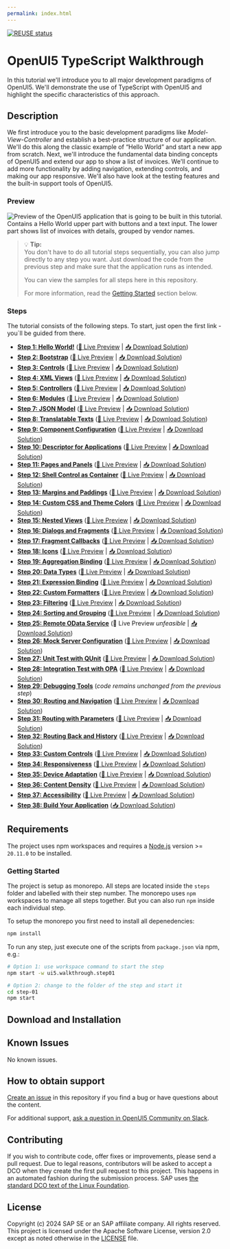 ```yaml
---
permalink: index.html
---
```


<!--
# SAP-samples/repository-template
This default template for SAP Samples repositories includes files for README, LICENSE, and .reuse/dep5. All repositories on github.com/SAP-samples will be created based on this template.

# Containing Files

1. The LICENSE file:
In most cases, the license for SAP sample projects is `Apache 2.0`.

2. The .reuse/dep5 file: 
The [Reuse Tool](https://reuse.software/) must be used for your samples project. You can find the .reuse/dep5 in the project initial. Please replace the parts inside the single angle quotation marks < > by the specific information for your repository.

3. The README.html file (this file):
Please edit this file as it is the primary description file for your project. You can find some placeholder titles for sections below.
-->

[![REUSE status](https://api.reuse.software/badge/github.com/SAP-samples/ui5-typescript-walkthrough)](https://api.reuse.software/info/github.com/SAP-samples/ui5-typescript-walkthrough)

# OpenUI5 TypeScript Walkthrough

In this tutorial we'll introduce you to all major development paradigms of OpenUI5. We'll demonstrate the use of TypeScript with OpenUI5 and highlight the specific characteristics of this approach.

## Description

We first introduce you to the basic development paradigms like *Model-View-Controller* and establish a best-practice structure of our application. We'll do this along the classic example of “Hello World” and start a new app from scratch. Next, we'll introduce the fundamental data binding concepts of OpenUI5 and extend our app to show a list of invoices. We'll continue to add more functionality by adding navigation, extending controls, and making our app responsive. We'll also have look at the testing features and the built-in support tools of OpenUI5.

### Preview

![Preview of the OpenUI5 application that is going to be built in this tutorial. Contains a Hello World upper part with buttons and a text input. The lower part shows list of invoices with details, grouped by vendor names.](https://sdk.openui5.org/docs/topics/loiofb12cea5ac9b45bb9007aac5a1a8689f_LowRes.png)

> 💡 **Tip:** <br>
> You don't have to do all tutorial steps sequentially, you can also jump directly to any step you want. Just download the code from the previous step and make sure that the application runs as intended.
> 
> You can view the samples for all steps here in this repository.
>
> For more information, read the [Getting Started](#getting-started) section below.

### Steps

The tutorial consists of the following steps. To start, just open the first link - you`ll be guided from there.

- **[Step 1: Hello World!](step-01/README.html "As you know OpenUI5 is all about HTML5. Let’s get started with building a first \“Hello World\” with only HTML.")** ([🔗 Live Preview](https://sap-samples.github.io/ui5-typescript-walkthrough/step-01/index.html) \| [📥 Download Solution](https://sap-samples.github.io/ui5-typescript-walkthrough/ui5-typescript-walkthrough-step-01.zip))
- **[Step 2: Bootstrap](step-02/README.html "Before we can do something with OpenUI5, we need to load and initialize it. This process of loading and initializing OpenUI5 is called bootstrapping. Once this bootstrapping is finished, we simply	display an alert.")** ([🔗 Live Preview](https://sap-samples.github.io/ui5-typescript-walkthrough/step-02/index-cdn.html) \| [📥 Download Solution](https://sap-samples.github.io/ui5-typescript-walkthrough/ui5-typescript-walkthrough-step-02.zip))
- **[Step 3: Controls](step-03/README.html "Now it is time to build our first little UI by replacing the \“Hello World\” text in the HTML body by the OpenUI5 control sap/m/Text. In the beginning, we will use the	JavaScript control interface to set up the UI, the control instance is then placed into the HTML body. ")** ([🔗 Live Preview](https://sap-samples.github.io/ui5-typescript-walkthrough/step-03/index-cdn.html) \| [📥 Download Solution](https://sap-samples.github.io/ui5-typescript-walkthrough/ui5-typescript-walkthrough-step-03.zip))
- **[Step 4: XML Views](step-04/README.html "Putting all our UI into the index.ts file will very soon result in a messy setup, and there is quite a bit of work ahead of us. So let’s do a first modularization by putting the sap/m/Text control into a dedicated view.")** ([🔗 Live Preview](https://sap-samples.github.io/ui5-typescript-walkthrough/step-04/index-cdn.html) \| [📥 Download Solution](https://sap-samples.github.io/ui5-typescript-walkthrough/ui5-typescript-walkthrough-step-04.zip))
- **[Step 5: Controllers](step-05/README.html "In this step, we replace the text with a button and show the \“Hello World\” message when the button is pressed. The handling of the button's press event is implemented in the controller of the view.")** ([🔗 Live Preview](https://sap-samples.github.io/ui5-typescript-walkthrough/step-05/index-cdn.html) \| [📥 Download Solution](https://sap-samples.github.io/ui5-typescript-walkthrough/ui5-typescript-walkthrough-step-05.zip))
- **[Step 6: Modules](step-06/README.html "In OpenUI5, resources are often referred to as modules. In this step, we replace the alert from the last exercise with a proper Message Toast from the sap.m library.")** ([🔗 Live Preview](https://sap-samples.github.io/ui5-typescript-walkthrough/step-06/index-cdn.html) \| [📥 Download Solution](https://sap-samples.github.io/ui5-typescript-walkthrough/ui5-typescript-walkthrough-step-06.zip))
- **[Step 7: JSON Model](step-07/README.html "Now that we have set up the view and controller, it’s about time to think about the M in MVC.")** ([🔗 Live Preview](https://sap-samples.github.io/ui5-typescript-walkthrough/step-07/index-cdn.html) \| [📥 Download Solution](https://sap-samples.github.io/ui5-typescript-walkthrough/ui5-typescript-walkthrough-step-07.zip))
- **[Step 8: Translatable Texts](step-08/README.html "In this step we move the texts of our UI to a separate resource file.")** ([🔗 Live Preview](https://sap-samples.github.io/ui5-typescript-walkthrough/step-08/index-cdn.html) \| [📥 Download Solution](https://sap-samples.github.io/ui5-typescript-walkthrough/ui5-typescript-walkthrough-step-08.zip)) 
- **[Step 9: Component Configuration](step-09/README.html "After we have introduced all three parts of the Model-View-Controller /(MVC/) concept, we now come to another important structural aspect of OpenUI5. ")** ([🔗 Live Preview](https://sap-samples.github.io/ui5-typescript-walkthrough/step-09/index-cdn.html) \| [📥 Download Solution](https://sap-samples.github.io/ui5-typescript-walkthrough/ui5-typescript-walkthrough-step-09.zip))  
- **[Step 10: Descriptor for Applications](step-10/README.html "All application-specific configuration settings will now further be put in a separate descriptor file called manifest.json. This clearly separates the application coding from the configuration settings and makes our app even more flexible. For example, all SAP Fiori applications are realized as components and come with a descriptor file in order to be hosted in the SAP Fiori launchpad.")**  ([🔗 Live Preview](https://sap-samples.github.io/ui5-typescript-walkthrough/step-10/index-cdn.html) \| [📥 Download Solution](https://sap-samples.github.io/ui5-typescript-walkthrough/ui5-typescript-walkthrough-step-10.zip))
- **[Step 11: Pages and Panels](step-11/README.html "After all the work on the app structure it’s time to improve the look of our app. We will use two controls from the sap.m library to add a bit more &quot;bling&quot; to our UI. You will also learn about control aggregations in this step.")** ([🔗 Live Preview](https://sap-samples.github.io/ui5-typescript-walkthrough/step-11/index-cdn.html) \| [📥 Download Solution](https://sap-samples.github.io/ui5-typescript-walkthrough/ui5-typescript-walkthrough-step-11.zip)) 
- **[Step 12: Shell Control as Container](step-12/README.html "Now we use a shell control as container for our app and use it as our new root element. The shell takes care of visual adaptation of the application to the device’s screen size by introducing a so-called letterbox on desktop screens.")** ([🔗 Live Preview](https://sap-samples.github.io/ui5-typescript-walkthrough/step-12/index-cdn.html) \| [📥 Download Solution](https://sap-samples.github.io/ui5-typescript-walkthrough/ui5-typescript-walkthrough-step-12.zip)) 
- **[Step 13: Margins and Paddings](step-13/README.html "Our app content is still glued to the corners of the letterbox. To fine-tune our layout, we can add margins and paddings to the controls that we added in the previous step. ")** ([🔗 Live Preview](https://sap-samples.github.io/ui5-typescript-walkthrough/step-13/index-cdn.html) \| [📥 Download Solution](https://sap-samples.github.io/ui5-typescript-walkthrough/ui5-typescript-walkthrough-step-13.zip)) 
- **[Step 14: Custom CSS and Theme Colors](step-14/README.html "Sometimes we need to define some more fine-granular layouts and this is when we can use the flexibility of CSS by adding custom style classes to controls and style them as we like. ")** ([🔗 Live Preview](https://sap-samples.github.io/ui5-typescript-walkthrough/step-14/index-cdn.html) \| [📥 Download Solution](https://sap-samples.github.io/ui5-typescript-walkthrough/ui5-typescript-walkthrough-step-14.zip)) 
- **[Step 15: Nested Views](step-15/README.html "Our panel content is getting more and more complex and now it is time to move the panel content to a separate view. With that approach, the application structure is much easier to understand, and the individual parts of the app can be reused.")** ([🔗 Live Preview](https://sap-samples.github.io/ui5-typescript-walkthrough/step-15/index-cdn.html) \| [📥 Download Solution](https://sap-samples.github.io/ui5-typescript-walkthrough/ui5-typescript-walkthrough-step-15.zip)) 
- **[Step 16: Dialogs and Fragments](1/step-16/README.html "In this step, we will take a closer look at another element which can be used to assemble views: the fragment. ")** ([🔗 Live Preview](https://sap-samples.github.io/ui5-typescript-walkthrough/step-16/index-cdn.html) \| [📥 Download Solution](https://sap-samples.github.io/ui5-typescript-walkthrough/ui5-typescript-walkthrough-step-16.zip)) 
- **[Step 17: Fragment Callbacks](step-17/README.html "Now that we have integrated the dialog, it's time to add some user interaction. The user will definitely want to close the dialog again at some point, so we add a button to close the dialog and assign an event handler.")** ([🔗 Live Preview](https://sap-samples.github.io/ui5-typescript-walkthrough/step-17/index-cdn.html) \| [📥 Download Solution](https://sap-samples.github.io/ui5-typescript-walkthrough/ui5-typescript-walkthrough-step-17.zip))
- **[Step 18: Icons](step-18/README.html "Our dialog is still pretty much empty. Since OpenUI5 is shipped with a large icon font that contains more than 500 icons, we will add an icon to greet our users when the dialog is opened.")** ([🔗 Live Preview](https://sap-samples.github.io/ui5-typescript-walkthrough/step-18/index-cdn.html) \| [📥 Download Solution](https://sap-samples.github.io/ui5-typescript-walkthrough/ui5-typescript-walkthrough-step-18.zip))  
- **[Step 19: Aggregation Binding](step-19/README.html "Now that we have established a good structure for our app, it's time to add some more functionality. We start exploring more features of data binding by adding some invoice data in JSON format that we display in a list below the panel.")** ([🔗 Live Preview](https://sap-samples.github.io/ui5-typescript-walkthrough/step-19/index-cdn.html) \| [📥 Download Solution](https://sap-samples.github.io/ui5-typescript-walkthrough/ui5-typescript-walkthrough-step-19.zip)) 
- **[Step 20: Data Types](step-20/README.html "The list of invoices is already looking nice, but what is an invoice without a price assigned? Typically prices are stored in a technical format and with a /'./' delimiter in the data model. For example, our invoice for pineapples has the calculated price 87.2 without a currency. We are going to use the OpenUI5 data types to format the price properly, with a locale-dependent decimal separator and two digits after the separator.")** ([🔗 Live Preview](https://sap-samples.github.io/ui5-typescript-walkthrough/step-20/index-cdn.html) \| [📥 Download Solution](https://sap-samples.github.io/ui5-typescript-walkthrough/ui5-typescript-walkthrough-step-20.zip)) 
- **[Step 21: Expression Binding](step-21/README.html "Sometimes the predefined types of OpenUI5 are not flexible enough and you want to do a simple calculation or formatting in the view - that is where expressions are really helpful. We use them to format our price according to the current number in the data model.")** ([🔗 Live Preview](https://sap-samples.github.io/ui5-typescript-walkthrough/step-21/index-cdn.html) \| [📥 Download Solution](https://sap-samples.github.io/ui5-typescript-walkthrough/ui5-typescript-walkthrough-step-21.zip))  
- **[Step 22: Custom Formatters](step-22/README.html "If we want to do a more complex logic for formatting properties of our data model, we can also write a custom formatting function. We will now add a localized status with a custom formatter, because the status in our data model is in a rather technical format.")** ([🔗 Live Preview](https://sap-samples.github.io/ui5-typescript-walkthrough/step-22/index-cdn.html) \| [📥 Download Solution](https://sap-samples.github.io/ui5-typescript-walkthrough/ui5-typescript-walkthrough-step-22.zip))
- **[Step 23: Filtering](step-23/README.html "In this step, we add a search field for our product list and define a filter that represents the search term. When searching, the list is automatically updated to show only the items that match the search term.")** ([🔗 Live Preview](https://sap-samples.github.io/ui5-typescript-walkthrough/step-23/index-cdn.html) \| [📥 Download Solution](https://sap-samples.github.io/ui5-typescript-walkthrough/ui5-typescript-walkthrough-step-23.zip))
- **[Step 24: Sorting and Grouping](step-24/README.html "To make our list of invoices even more user-friendly, we sort it alphabetically instead of just showing the order from the data model. Additionally, we introduce groups and add the company that ships the products so that the data is easier to consume.")** ([🔗 Live Preview](https://sap-samples.github.io/ui5-typescript-walkthrough/step-24/index-cdn.html) \| [📥 Download Solution](https://sap-samples.github.io/ui5-typescript-walkthrough/ui5-typescript-walkthrough-step-24.zip))
- **[Step 25: Remote OData Service](step-25/README.html "So far we have worked with local JSON data, but now we will access a real OData service to visualize remote data.")** (🔗 Live Preview *unfeasible* \| [📥 Download Solution](https://sap-samples.github.io/ui5-typescript-walkthrough/ui5-typescript-walkthrough-step-25.zip))
- **[Step 26: Mock Server Configuration](step-26/README.html "We just ran our app against a real service, but for developing and testing our app we do not want to rely on the availability of the “real” service or put additional load on the system where the data service is located.")** ([🔗 Live Preview](https://sap-samples.github.io/ui5-typescript-walkthrough/step-26/test/mockServer-cdn.html) \| [📥 Download Solution](https://sap-samples.github.io/ui5-typescript-walkthrough/ui5-typescript-walkthrough-step-26.zip))
- **[Step 27: Unit Test with QUnit](step-27/README.html "Now that we have a test folder in the app, we can start to increase our test coverage. ")** ([🔗 Live Preview](https://sap-samples.github.io/ui5-typescript-walkthrough/step-27/test/unit/unitTests-cdn.qunit.html) \| [📥 Download Solution](https://sap-samples.github.io/ui5-typescript-walkthrough/ui5-typescript-walkthrough-step-27.zip))
- **[Step 28: Integration Test with OPA](step-28/README.html "If we want to test interaction patterns or more visual features of our app, we can also write an integration test. ")** ([🔗 Live Preview](https://sap-samples.github.io/ui5-typescript-walkthrough/step-28/test/integration/opaTests-cdn.qunit.html) \| [📥 Download Solution](https://sap-samples.github.io/ui5-typescript-walkthrough/ui5-typescript-walkthrough-step-28.zip))
- **[Step 29: Debugging Tools](step-29/README.html "Even though we have added a basic test coverage in the previous steps, it seems like we accidentally broke our app, because it does not display prices to our invoices anymore. We need to debug the issue and fix it before someone finds out.")** (*code remains unchanged from the previous step*)
- **[Step 30: Routing and Navigation](step-30/README.html "So far, we have put all app content on one single page. As we add more and more features, we want to split the content and put it on separate pages.")** ([🔗 Live Preview](https://sap-samples.github.io/ui5-typescript-walkthrough/step-30/test/mockServer-cdn.html) \| [📥 Download Solution](https://sap-samples.github.io/ui5-typescript-walkthrough/ui5-typescript-walkthrough-step-30.zip))
- **[Step 31: Routing with Parameters](step-31/README.html "We can now navigate between the overview and the detail page, but the actual item that we selected in the overview is not displayed on the detail page yet. A typical use case for our app is to show additional information for the selected item on the detail page. ")** ([🔗 Live Preview](https://sap-samples.github.io/ui5-typescript-walkthrough/step-31/test/mockServer-cdn.html) \| [📥 Download Solution](https://sap-samples.github.io/ui5-typescript-walkthrough/ui5-typescript-walkthrough-step-31.zip))
- **[Step 32: Routing Back and History](step-32/README.html "Now we can navigate to our detail page and display an invoice, but we cannot go back to the overview page yet. We'll add a back button to the detail page and implement a function that shows our overview page again.")** ([🔗 Live Preview](https://sap-samples.github.io/ui5-typescript-walkthrough/step-32/test/mockServer-cdn.html) \| [📥 Download Solution](https://sap-samples.github.io/ui5-typescript-walkthrough/ui5-typescript-walkthrough-step-32.zip))
- **[Step 33: Custom Controls](step-33/README.html "In this step, we are going to extend the functionality of OpenUI5 with a custom control. We want to rate the product shown on the detail page, so we create a composition of multiple standard controls using the OpenUI5 extension mechanism and add some glue code to make them work nicely together. This way, we can reuse the control across the app and keep all related functionality in one module.")** ([🔗 Live Preview](https://sap-samples.github.io/ui5-typescript-walkthrough/step-33/test/mockServer-cdn.html) \| [📥 Download Solution](https://sap-samples.github.io/ui5-typescript-walkthrough/ui5-typescript-walkthrough-step-33.zip))
- **[Step 34: Responsiveness](step-34/README.html "In this step, we improve the responsiveness of our app. OpenUI5 applications can be run on phone, tablet, and desktop devices and we can configure the application to make best use of the screen estate for each scenario. Fortunately, OpenUI5 controls like the 	sap.m.Table already deliver a lot of features that we can use.")** ([🔗 Live Preview](https://sap-samples.github.io/ui5-typescript-walkthrough/step-34/test/mockServer-cdn.html) \| [📥 Download Solution](https://sap-samples.github.io/ui5-typescript-walkthrough/ui5-typescript-walkthrough-step-34.zip))
- **[Step 35: Device Adaptation](step-35/README.html "We now configure the visibility and properties of controls based on the device that we run the application on. By making use of the sap.ui.Device API and defining a device model we will make the app look great on many devices.")** ([🔗 Live Preview](https://sap-samples.github.io/ui5-typescript-walkthrough/step-35/test/mockServer-cdn.html) \| [📥 Download Solution](https://sap-samples.github.io/ui5-typescript-walkthrough/ui5-typescript-walkthrough-step-35.zip))
- **[Step 36: Content Density](step-36/README.html "In this step of our Walkthrough tutorial, we adjust the content density based on the user’s device. OpenUI5 contains different content densities allowing you to display larger controls for touch-enabled devices and a smaller, more compact design for devices that are operated by mouse. In our app, we will detect the device and adjust the density accordingly.")** ([🔗 Live Preview](https://sap-samples.github.io/ui5-typescript-walkthrough/step-36/test/mockServer-cdn.html) \| [📥 Download Solution](https://sap-samples.github.io/ui5-typescript-walkthrough/ui5-typescript-walkthrough-step-36.zip))
- **[Step 37: Accessibility](step-37/README.html "In this step we're going to improve the accessibility of our app.")** ([🔗 Live Preview](https://sap-samples.github.io/ui5-typescript-walkthrough/step-37/test/mockServer-cdn.html) \| [📥 Download Solution](https://sap-samples.github.io/ui5-typescript-walkthrough/ui5-typescript-walkthrough-step-37.zip))
- **[Step 38: Build Your Application](step-38/README.html "In this step we're going to build our application and consume the speed of a built OpenUI5 application.")** ([📥 Download Solution](https://sap-samples.github.io/ui5-typescript-walkthrough/ui5-typescript-walkthrough-step-38.zip))

## Requirements

The project uses npm workspaces and requires a [Node.js](https://nodejs.org/) version  >= `20.11.0` to be installed.

### Getting Started

The project is setup as monorepo. All steps are located inside the `steps` folder and labelled with their step number. The monorepo uses `npm` workspaces to manage all steps together. But you can also run `npm` inside each individual step.

To setup the monorepo you first need to install all depenedencies:

```sh
npm install
```

To run any step, just execute one of the scripts from `package.json` via npm, e.g.:

```sh
# Option 1: use workspace command to start the step
npm start -w ui5.walkthrough.step01

# Option 2: change to the folder of the step and start it
cd step-01 
npm start
```

## Download and Installation

<!--
TODO

* create GitHub pages to showcase the built examples
* create ZIP files for each step which can be downloaded
-->

## Known Issues

No known issues.

## How to obtain support

[Create an issue](https://github.com/SAP-samples/ui5-typescript-walkthrough/issues) in this repository if you find a bug or have questions about the content.

For additional support, [ask a question in OpenUI5 Community on Slack](https://ui5-slack-invite.cfapps.eu10.hana.ondemand.com/).

## Contributing

If you wish to contribute code, offer fixes or improvements, please send a pull request. Due to legal reasons, contributors will be asked to accept a DCO when they create the first pull request to this project. This happens in an automated fashion during the submission process. SAP uses [the standard DCO text of the Linux Foundation](https://developercertificate.org/).

## License

Copyright (c) 2024 SAP SE or an SAP affiliate company. All rights reserved. This project is licensed under the Apache Software License, version 2.0 except as noted otherwise in the [LICENSE](LICENSE) file.
